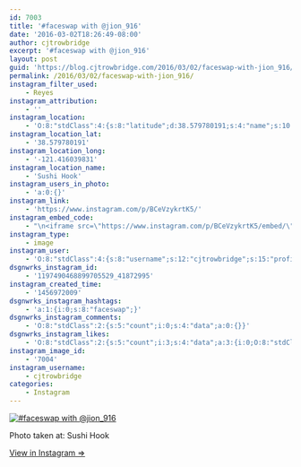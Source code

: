 ```yaml
---
id: 7003
title: '#faceswap with @jion_916'
date: '2016-03-02T18:26:49-08:00'
author: cjtrowbridge
excerpt: '#faceswap with @jion_916'
layout: post
guid: 'https://blog.cjtrowbridge.com/2016/03/02/faceswap-with-jion_916/'
permalink: /2016/03/02/faceswap-with-jion_916/
instagram_filter_used:
    - Reyes
instagram_attribution:
    - ''
instagram_location:
    - 'O:8:"stdClass":4:{s:8:"latitude";d:38.579780191;s:4:"name";s:10:"Sushi Hook";s:9:"longitude";d:-121.416039831;s:2:"id";i:136188;}'
instagram_location_lat:
    - '38.579780191'
instagram_location_long:
    - '-121.416039831'
instagram_location_name:
    - 'Sushi Hook'
instagram_users_in_photo:
    - 'a:0:{}'
instagram_link:
    - 'https://www.instagram.com/p/BCeVzykrtK5/'
instagram_embed_code:
    - "\n<iframe src=\"https://www.instagram.com/p/BCeVzykrtK5/embed/\" width=\"612\" height=\"710\" frameborder=\"0\" scrolling=\"no\" allowtransparency=\"true\" class=\"insta-image-embed\"></iframe>\n"
instagram_type:
    - image
instagram_user:
    - 'O:8:"stdClass":4:{s:8:"username";s:12:"cjtrowbridge";s:15:"profile_picture";s:96:"https://scontent.cdninstagram.com/t51.2885-19/s150x150/12081186_1759494767611229_280555941_a.jpg";s:2:"id";s:8:"41872995";s:9:"full_name";s:13:"CJ Trowbridge";}'
dsgnwrks_instagram_id:
    - '1197490468899705529_41872995'
instagram_created_time:
    - '1456972009'
dsgnwrks_instagram_hashtags:
    - 'a:1:{i:0;s:8:"faceswap";}'
dsgnwrks_instagram_comments:
    - 'O:8:"stdClass":2:{s:5:"count";i:0;s:4:"data";a:0:{}}'
dsgnwrks_instagram_likes:
    - 'O:8:"stdClass":2:{s:5:"count";i:3;s:4:"data";a:3:{i:0;O:8:"stdClass":4:{s:8:"username";s:10:"jessslette";s:15:"profile_picture";s:86:"https://scontent.cdninstagram.com/t51.2885-19/11296733_389404101269087_287026998_a.jpg";s:2:"id";s:8:"27429210";s:9:"full_name";s:14:"Jessica Slette";}i:1;O:8:"stdClass":4:{s:8:"username";s:12:"ivanislasbee";s:15:"profile_picture";s:87:"https://scontent.cdninstagram.com/t51.2885-19/10986082_407946876033312_1401429926_a.jpg";s:2:"id";s:9:"202869167";s:9:"full_name";s:10:"Ivan Islas";}i:2;O:8:"stdClass":4:{s:8:"username";s:5:"hnttr";s:15:"profile_picture";s:94:"https://scontent.cdninstagram.com/t51.2885-19/s150x150/12135390_895809837161289_62378413_a.jpg";s:2:"id";s:8:"51761864";s:9:"full_name";s:0:"";}}}'
instagram_image_id:
    - '7004'
instagram_username:
    - cjtrowbridge
categories:
    - Instagram
---
```


[![#faceswap with @jion_916](https://blog.cjtrowbridge.com/wp-content/uploads/2016/03/1456972009-1-1.jpg)](https://www.instagram.com/p/BCeVzykrtK5/)

Photo taken at: Sushi Hook

[View in Instagram ⇒](https://www.instagram.com/p/BCeVzykrtK5/)